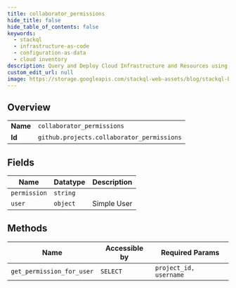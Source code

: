 ```yaml
---
title: collaborator_permissions
hide_title: false
hide_table_of_contents: false
keywords:
  - stackql
  - infrastructure-as-code
  - configuration-as-data
  - cloud inventory
description: Query and Deploy Cloud Infrastructure and Resources using SQL
custom_edit_url: null
image: https://storage.googleapis.com/stackql-web-assets/blog/stackql-blog-post-featured-image.png
---
```

  
    

## Overview
<table><tbody>
<tr><td><b>Name</b></td><td><code>collaborator_permissions</code></td></tr>
<tr><td><b>Id</b></td><td><code>github.projects.collaborator_permissions</code></td></tr>
</tbody></table>

## Fields
| Name | Datatype | Description |
| ---- | -------- | ----------- |
| `permission` | `string` |  |
| `user` | `object` | Simple User |
## Methods
| Name | Accessible by | Required Params |
| ---- | ------------- | --------------- |
| `get_permission_for_user` | `SELECT` | `project_id, username` |
